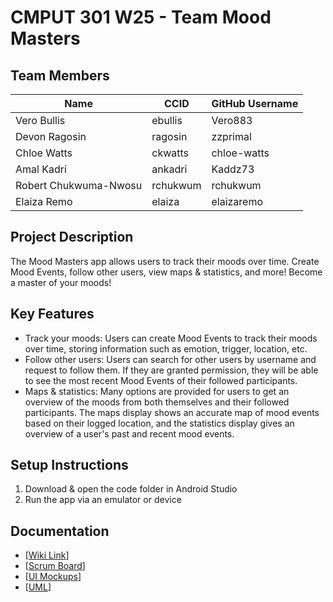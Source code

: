 # CMPUT 301 W25 - Team Mood Masters

## Team Members

| Name        | CCID   | GitHub Username |
| ----------- | ------ | --------------- |
| Vero Bullis | ebullis | Vero883         |
| Devon Ragosin | ragosin | zzprimal     |
| Chloe Watts | ckwatts | chloe-watts     |
| Amal Kadri | ankadri | Kaddz73     |
| Robert Chukwuma-Nwosu | rchukwum | rchukwum    |
| Elaiza Remo | elaiza | elaizaremo  |


## Project Description

The Mood Masters app allows users to track their moods over time. Create Mood Events, follow other users, view maps & statistics, and more! Become a master of your moods!

## Key Features

- Track your moods: Users can create Mood Events to track their moods over time, storing information such as emotion, trigger, location, etc.
- Follow other users: Users can search for other users by username and request to follow them. If they are granted permission, they will be able to see the most recent Mood Events of their followed participants.
- Maps & statistics: Many options are provided for users to get an overview of the moods from both themselves and their followed participants. The maps display shows an accurate map of mood events based on their logged location, and the statistics display gives an overview of a user's past and recent mood events.

## Setup Instructions

1. Download & open the code folder in Android Studio
2. Run the app via an emulator or device

## Documentation

- [[Wiki Link](https://github.com/cmput301-w25/project-moodmasters/wiki)]
- [[Scrum Board](https://github.com/orgs/cmput301-w25/projects/22/views/1)]
- [[UI Mockups](https://github.com/cmput301-w25/project-moodmasters/wiki/UI-Mockup)]
- [[UML](https://github.com/cmput301-w25/project-moodmasters/wiki/UML-Class-Diagram)]
